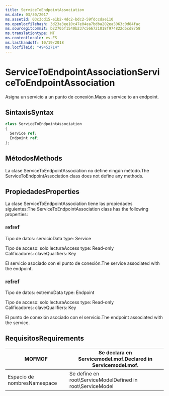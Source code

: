 ```yaml
---
title: ServiceToEndpointAssociation
ms.date: 03/30/2017
ms.assetid: 03c3cd15-e1b2-4dc2-bdc2-59fdccdae110
ms.openlocfilehash: 3d23a3ee10c47e04ea7bdba202ea5063c0d84fac
ms.sourcegitcommit: b22705f1540b237c566721018f974822d5cd8758
ms.translationtype: MT
ms.contentlocale: es-ES
ms.lasthandoff: 10/19/2018
ms.locfileid: "49452714"
---
```

# <a name="servicetoendpointassociation"></a><span data-ttu-id="e0be7-102">ServiceToEndpointAssociation</span><span class="sxs-lookup"><span data-stu-id="e0be7-102">ServiceToEndpointAssociation</span></span>
<span data-ttu-id="e0be7-103">Asigna un servicio a un punto de conexión.</span><span class="sxs-lookup"><span data-stu-id="e0be7-103">Maps a service to an endpoint.</span></span>  
  
## <a name="syntax"></a><span data-ttu-id="e0be7-104">Sintaxis</span><span class="sxs-lookup"><span data-stu-id="e0be7-104">Syntax</span></span>  
  
```csharp
class ServiceToEndpointAssociation  
{  
  Service ref;  
  Endpoint ref;  
};  
```  
  
## <a name="methods"></a><span data-ttu-id="e0be7-105">Métodos</span><span class="sxs-lookup"><span data-stu-id="e0be7-105">Methods</span></span>  
 <span data-ttu-id="e0be7-106">La clase ServiceToEndpointAssociation no define ningún método.</span><span class="sxs-lookup"><span data-stu-id="e0be7-106">The ServiceToEndpointAssociation class does not define any methods.</span></span>  
  
## <a name="properties"></a><span data-ttu-id="e0be7-107">Propiedades</span><span class="sxs-lookup"><span data-stu-id="e0be7-107">Properties</span></span>  
 <span data-ttu-id="e0be7-108">La clase ServiceToEndpointAssociation tiene las propiedades siguientes:</span><span class="sxs-lookup"><span data-stu-id="e0be7-108">The ServiceToEndpointAssociation class has the following properties:</span></span>  
  
### <a name="ref"></a><span data-ttu-id="e0be7-109">ref</span><span class="sxs-lookup"><span data-stu-id="e0be7-109">ref</span></span>  
 <span data-ttu-id="e0be7-110">Tipo de datos: servicio</span><span class="sxs-lookup"><span data-stu-id="e0be7-110">Data type: Service</span></span>  
  
 <span data-ttu-id="e0be7-111">Tipo de acceso: solo lectura</span><span class="sxs-lookup"><span data-stu-id="e0be7-111">Access type: Read-only</span></span>  
<span data-ttu-id="e0be7-112">Calificadores: clave</span><span class="sxs-lookup"><span data-stu-id="e0be7-112">Qualifiers: Key</span></span>  
  
 <span data-ttu-id="e0be7-113">El servicio asociado con el punto de conexión.</span><span class="sxs-lookup"><span data-stu-id="e0be7-113">The service associated with the endpoint.</span></span>  
  
### <a name="ref"></a><span data-ttu-id="e0be7-114">ref</span><span class="sxs-lookup"><span data-stu-id="e0be7-114">ref</span></span>  
 <span data-ttu-id="e0be7-115">Tipo de datos: extremo</span><span class="sxs-lookup"><span data-stu-id="e0be7-115">Data type: Endpoint</span></span>  
  
 <span data-ttu-id="e0be7-116">Tipo de acceso: solo lectura</span><span class="sxs-lookup"><span data-stu-id="e0be7-116">Access type: Read-only</span></span>  
<span data-ttu-id="e0be7-117">Calificadores: clave</span><span class="sxs-lookup"><span data-stu-id="e0be7-117">Qualifiers: Key</span></span>  
  
 <span data-ttu-id="e0be7-118">El punto de conexión asociado con el servicio.</span><span class="sxs-lookup"><span data-stu-id="e0be7-118">The endpoint associated with the service.</span></span>  
  
## <a name="requirements"></a><span data-ttu-id="e0be7-119">Requisitos</span><span class="sxs-lookup"><span data-stu-id="e0be7-119">Requirements</span></span>  
  
|<span data-ttu-id="e0be7-120">MOF</span><span class="sxs-lookup"><span data-stu-id="e0be7-120">MOF</span></span>|<span data-ttu-id="e0be7-121">Se declara en Servicemodel.mof.</span><span class="sxs-lookup"><span data-stu-id="e0be7-121">Declared in Servicemodel.mof.</span></span>|  
|---------|-----------------------------------|  
|<span data-ttu-id="e0be7-122">Espacio de nombres</span><span class="sxs-lookup"><span data-stu-id="e0be7-122">Namespace</span></span>|<span data-ttu-id="e0be7-123">Se define en root\ServiceModel</span><span class="sxs-lookup"><span data-stu-id="e0be7-123">Defined in root\ServiceModel</span></span>|

